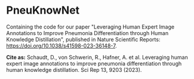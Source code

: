 # PneuKnowNet
Containing the code for our paper "Leveraging Human Expert Image Annotations to Improve Pneumonia Differentiation through Human Knowledge Distillation", published in Nature Scientific Reports: https://doi.org/10.1038/s41598-023-36148-7. 

**Cite as:**
Schaudt, D., von Schwerin, R., Hafner, A. et al. Leveraging human expert image annotations to improve pneumonia differentiation through human knowledge distillation. Sci Rep 13, 9203 (2023).
